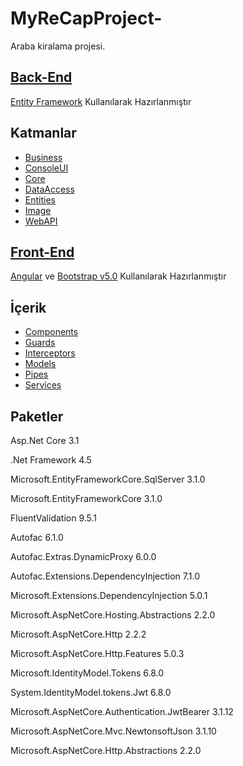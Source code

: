 # MyReCapProject-

Araba kiralama projesi.

## [Back-End](https://github.com/esra56/MyReCapProject-/tree/master)
[Entity Framework](https://docs.microsoft.com/tr-tr/ef/core/get-started/overview/first-app?tabs=netcore-cli) Kullanılarak Hazırlanmıştır
## Katmanlar

* [Business](https://github.com/esra56/MyReCapProject-/tree/master/Business)
* [ConsoleUI](https://github.com/esra56/MyReCapProject-/tree/master/ConsoleUI)
* [Core](https://github.com/esra56/MyReCapProject-/tree/master/Core)
* [DataAccess](https://github.com/esra56/MyReCapProject-/tree/master/DataAccess)
* [Entities](https://github.com/esra56/MyReCapProject-/tree/master/Entities)
* [Image](https://github.com/esra56/MyReCapProject-/tree/master/Image)
* [WebAPI](https://github.com/esra56/MyReCapProject-/tree/master/WebAPI)
## [Front-End](https://github.com/esra56/recap-frontend/tree/master)
[Angular](https://angular.io/cli) ve [Bootstrap v5.0](https://getbootstrap.com/docs/5.0/getting-started/introduction/) Kullanılarak Hazırlanmıştır

## İçerik
* [Components](https://github.com/esra56/recap-frontend/tree/master/src/app/components)
* [Guards](https://github.com/esra56/recap-frontend/tree/master/src/app/guards)
* [Interceptors](https://github.com/esra56/recap-frontend/tree/master/src/app/interceptors)
* [Models](https://github.com/esra56/recap-frontend/tree/master/src/app/models)
* [Pipes](https://github.com/esra56/recap-frontend/tree/master/src/app/pipes)
* [Services](https://github.com/esra56/recap-frontend/tree/master/src/app/services)

## Paketler

 Asp.Net Core 3.1
 
 .Net Framework 4.5
 
 Microsoft.EntityFrameworkCore.SqlServer 3.1.0
 
 Microsoft.EntityFrameworkCore 3.1.0
 
 FluentValidation 9.5.1
 
Autofac 6.1.0

Autofac.Extras.DynamicProxy 6.0.0

Autofac.Extensions.DependencyInjection 7.1.0

Microsoft.Extensions.DependencyInjection 5.0.1

Microsoft.AspNetCore.Hosting.Abstractions 2.2.0

Microsoft.AspNetCore.Http 2.2.2

Microsoft.AspNetCore.Http.Features 5.0.3

Microsoft.IdentityModel.Tokens 6.8.0

System.IdentityModel.tokens.Jwt 6.8.0

Microsoft.AspNetCore.Authentication.JwtBearer 3.1.12

Microsoft.AspNetCore.Mvc.NewtonsoftJson 3.1.10

Microsoft.AspNetCore.Http.Abstractions 2.2.0


